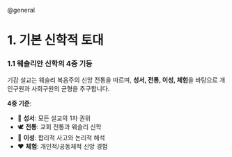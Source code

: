 @general

# 1. 기본 신학적 토대

### 1.1 웨슬리안 신학의 4중 기둥

기감 설교는 웨슬리 복음주의 신앙 전통을 따르며,
**성서, 전통, 이성, 체험**을 바탕으로
개인구원과 사회구원의 균형을 추구합니다.

**4중 기준**:

- 📖 **성서**: 모든 설교의 1차 권위
- 🕊 **전통**: 교회 전통과 웨슬리 신학
- 🧠 **이성**: 합리적 사고와 논리적 해석
- ❤️ **체험**: 개인적/공동체적 신앙 경험
